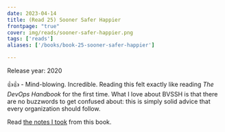```yaml
---
date: 2023-04-14
title: (Read 25) Sooner Safer Happier
frontpage: "true"
cover: img/reads/sooner-safer-happier.png
tags: ['reads']
aliases: ['/books/book-25-sooner-safer-happier']

---
```


Release year: 2020

👍👍 - Mind-blowing. Incredible. Reading this felt exactly like reading *The DevOps Handbook* for the first time. What I love about BVSSH is that there are no buzzwords to get confused about: this is simply solid advice that every organization should follow.

Read [the notes I took](https://drive.google.com/file/d/1dmXRI3ZMyiUbZCV_3jaUl1nHbFwvrp7B/view?usp=drive_link) from this book.
